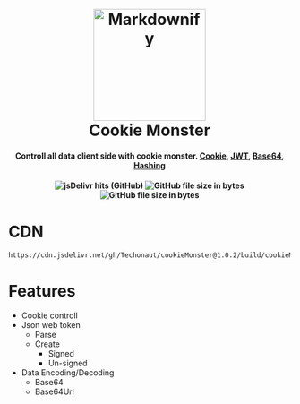 
<h1 align="center">
  <br>
  <img src="https://raw.githubusercontent.com/Techonaut/.github/main/cdn/img/cookieMonsterv2.png" alt="Markdownify" width="200">
  <br>
  Cookie Monster
  <br>
</h1>

<h4 align="center">Controll all data client side with cookie monster. <a href="https://en.wikipedia.org/wiki/HTTP_cookie">Cookie</a>, <a href="https://en.wikipedia.org/wiki/JSON_Web_Token">JWT</a>, <a href="https://en.wikipedia.org/wiki/Base64">Base64</a>, <a href="https://en.wikipedia.org/wiki/Hash_function">Hashing</a>  <h4>

<p align="center">
  <img alt="jsDelivr hits (GitHub)" src="https://img.shields.io/jsdelivr/gh/hy/Techonaut/cookieMonster">
  <img alt="GitHub file size in bytes" src="https://img.shields.io/github/size/Techonaut/cookieMonster/build/cookieMonster.min.js">
  <img alt="GitHub file size in bytes" src="https://github.com/Techonaut/cookieMonster/actions/workflows/build.yml/badge.svg?style=flat-square">
</p>


# CDN
```
https://cdn.jsdelivr.net/gh/Techonaut/cookieMonster@1.0.2/build/cookieMonster.min.js
```

# Features

- Cookie controll
- Json web token
  - Parse
  - Create
    - Signed
    - Un-signed
- Data Encoding/Decoding
  - Base64
  - Base64Url

